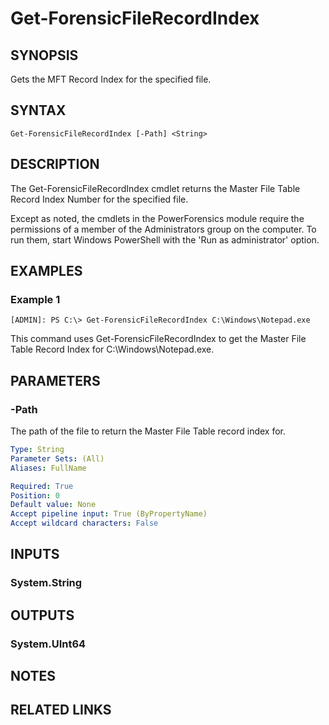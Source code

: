 # Get-ForensicFileRecordIndex

## SYNOPSIS
Gets the MFT Record Index for the specified file.

## SYNTAX

```
Get-ForensicFileRecordIndex [-Path] <String>
```

## DESCRIPTION
The Get-ForensicFileRecordIndex cmdlet returns the Master File Table Record Index Number for the specified file.

Except as noted, the cmdlets in the PowerForensics module require the permissions of a member of the Administrators group on the computer. To run them, start Windows PowerShell with the 'Run as administrator' option.

## EXAMPLES

### Example 1
```
[ADMIN]: PS C:\> Get-ForensicFileRecordIndex C:\Windows\Notepad.exe
```

This command uses Get-ForensicFileRecordIndex to get the Master File Table Record Index for C:\Windows\Notepad.exe.

## PARAMETERS

### -Path
The path of the file to return the Master File Table record index for.

```yaml
Type: String
Parameter Sets: (All)
Aliases: FullName

Required: True
Position: 0
Default value: None
Accept pipeline input: True (ByPropertyName)
Accept wildcard characters: False
```

## INPUTS

### System.String


## OUTPUTS

### System.UInt64

## NOTES

## RELATED LINKS

